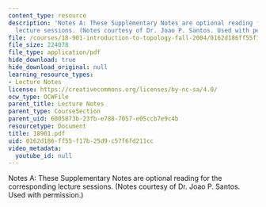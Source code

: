 ```yaml
---
content_type: resource
description: 'Notes A: These Supplementary Notes are optional reading for the corresponding
  lecture sessions. (Notes courtesy of Dr. Joao P. Santos. Used with permission.)'
file: /courses/18-901-introduction-to-topology-fall-2004/0162d186ff55f17b25d9c57f6fd211cc_18901.pdf
file_size: 224078
file_type: application/pdf
hide_download: true
hide_download_original: null
learning_resource_types:
- Lecture Notes
license: https://creativecommons.org/licenses/by-nc-sa/4.0/
ocw_type: OCWFile
parent_title: Lecture Notes
parent_type: CourseSection
parent_uid: 6005873b-23fb-e788-7057-e05ccb7e9c4b
resourcetype: Document
title: 18901.pdf
uid: 0162d186-ff55-f17b-25d9-c57f6fd211cc
video_metadata:
  youtube_id: null
---
```

Notes A: These Supplementary Notes are optional reading for the corresponding lecture sessions. (Notes courtesy of Dr. Joao P. Santos. Used with permission.)